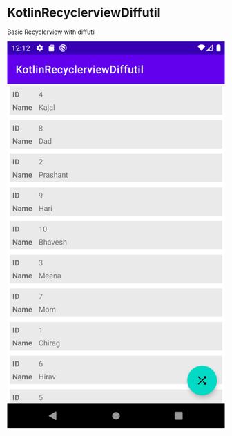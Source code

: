 # KotlinRecyclerviewDiffutil
Basic Recyclerview with diffutil

![alt text](
https://github.com/chiragthummar/KotlinRecyclerviewDiffutil/blob/master/Screenshot_20230130_121250.png)
